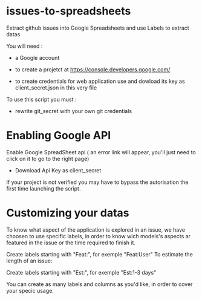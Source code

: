 # issues-to-spreadsheets

Extract github issues into Google Spreadsheets and use Labels to extract datas


You will need : 

- a Google account

-  to create a projetct at https://console.developers.google.com/ 

-  to create credentials for web application use and dowload its key as client_secret.json in this very file




To use this script you must :

- rewrite git_secret with your own git credentials



# Enabling Google API

Enable Google SpreadSheet api ( an error link will appear, you'll just need to click on it to go to the right page)

- Download Api Key as client_secret

If your project is not verified you may have to bypass the autorisation the first time launching the script.



# Customizing your datas

To know what aspect of the application is explored in an issue, we have choosen to use specific labels, in order to know wich models's aspects ar featured in the issue or the time required to finish it.


Create labels starting with "Feat:", for exemple "Feat:User"
To estimate the length of an issue:

Create labels starting with "Est:", for exemple "Est:1-3 days"


You can create as many labels and columns as you'd like, in order to cover your specic usage.




